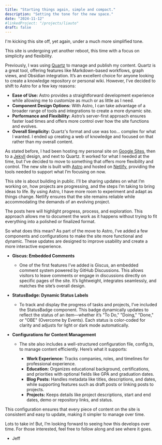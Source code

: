 ```yaml
---
title: "Starting things again, simple and compact."
description: "Setting the tone for the new space."
date: "2024-11-12"
#linkedProject: "/projects/liauto"
draft: false
---
```


I'm kicking this site off, yet again, under a much more simplified tone.

This site is undergoing yet another reboot, this time with a focus on simplicity and flexibility.

Previously, I was using [Quartz](https://quartz.jzhao.xyz/) to manage and publish my content. Quartz is a great tool, offering features like Markdown-based workflows, graph views, and Obsidian integration. It’s an excellent choice for anyone looking to create a knowledge repository or personal wiki. However, I’ve decided to shift to Astro for a few key reasons:

- **Ease of Use:** Astro provides a straightforward development experience while allowing me to customize as much or as little as I need.
- **Component Design Options:** With Astro, I can take advantage of a broader range of tools and integrations to create a more dynamic site.
- **Performance and Flexibility:** Astro’s server-first approach ensures faster load times and offers more control over how the site functions and evolves.
- **Overall Simplicity:** Quartz's format and use was too... complex for what I wanted. I ended up creating a web of knowledge and focused on that rather than my overall content.

As stated before, I had been hosting my personal site on [Google Sites](https://sites.google.com/), then to a [Jekyll](https://jekyllrb.com/) design, and next to Quartz. It worked for what I needed at the time, but I’ve decided to move to something that offers more flexibility and control. The new site is built with [Astro](https://astro.build/) and hosted on [Netlify](https://www.netlify.com/), providing the tools needed to support what I’m focusing on now.

This site is about building in public. I’ll be sharing updates on what I’m working on, how projects are progressing, and the steps I’m taking to bring ideas to life. By using Astro, I have more room to experiment and adapt as things change. Netlify ensures that the site remains reliable while accommodating the demands of an evolving project.

The posts here will highlight progress, process, and exploration. This approach allows me to document the work as it happens without trying to fit everything into a polished or finalized format.

So what does this mean? As part of the move to Astro, I’ve added a few components and configurations to make the site more functional and dynamic. These updates are designed to improve usability and create a more interactive experience.

- **Giscus: Embedded Comments**
  - One of the first features I’ve added is Giscus, an embedded comment system powered by GitHub Discussions. This allows visitors to leave comments or engage in discussions directly on specific pages of the site. It’s lightweight, integrates seamlessly, and matches the site’s overall design.

- **StatusBadge: Dynamic Status Labels**
  - To track and display the progress of tasks and projects, I’ve included the StatusBadge component. This badge dynamically updates to reflect the status of an item—whether it’s "To Do," "Doing," "Done," or "OBE" (Overcome by Events). Each status is color-coded for clarity and adjusts for light or dark mode automatically.

- **Configurations for Content Management**
  - The site also includes a well-structured configuration file, config.ts, to manage content efficiently. Here’s what it supports:

    - **Work Experience:** Tracks companies, roles, and timelines for professional experience.
    - **Education:** Organizes educational background, certifications, and priorities with optional fields like GPA and graduation dates.
    - **Blog Posts:** Handles metadata like titles, descriptions, and dates, while supporting features such as draft posts or linking posts to projects.
    - **Projects:** Keeps details like project descriptions, start and end dates, demo or repository links, and status.

This configuration ensures that every piece of content on the site is consistent and easy to update, making it simpler to manage over time.

Lots to take in! But, I’m looking forward to seeing how this develops over time. For those interested, feel free to follow along and see where it goes.

- Jeff